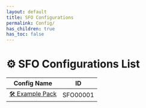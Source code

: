 ```yaml
---
layout: default
title: SFO Configurations
permalink: Config/
has_children: true
has_toc: false
---
```

# ⚙️ SFO Configurations List

| Config Name | ID |
|------|:---:|
| [🛠️ Example Pack](SFO00001/) | SFO00001 |
